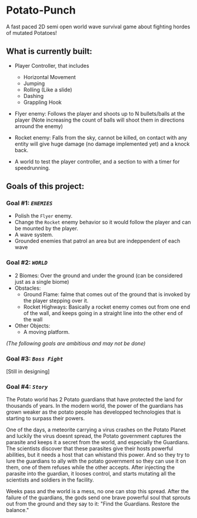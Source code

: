 # Potato-Punch
A fast paced 2D semi open world wave survival game about fighting hordes of mutated Potatoes!

## What is currently built:
- Player Controller, that includes
  - Horizontal Movement
  - Jumping
  - Rolling (Like a slide)
  - Dashing
  - Grappling Hook

- Flyer enemy: Follows the player and shoots up to N bullets/balls at the player (Note increasing the count of balls will shoot them in directions arround the enemy)

- Rocket enemy: Falls from the sky, cannot be killed, on contact with any entity will give huge damage (no damage implemented yet) and a knock back.

- A world to test the player controller, and a section to with a timer for speedrunning.

## Goals of this project:
### Goal #1: *`ENEMIES`*
- Polish the `Flyer` enemy.
- Change the `Rocket` enemy behavior so it would follow the player and can be mounted by the player.
- A wave system.
- Grounded enemies that patrol an area but are indeppendent of each wave

### Goal #2: *`WORLD`*
- 2 Biomes: Over the ground and under the ground (can be considered just as a single biome)
- Obstacles:
  - Ground Flame: falme that comes out of the ground that is invoked by the player stepping over it.
  - Rocket Highways: Basically a rocket enemy comes out from one end of the wall, and keeps going in a straight line into the other end of the wall
- Other Objects:
  - A moving platform.
  
*(The following goals are ambitious and may not be done)*
### Goal #3: *`Boss Fight`*
[Still in designing]

### Goal #4: *`Story`*
The Potato world has 2 Potato guardians that have protected the land for thousands of years. In the modern world, the power of the guardians has grown weaker as the potato people has developped technologies that is starting to surpass their powers.

One of the days, a meteorite carrying a virus crashes on the Potato Planet and luckily the virus doesnt spread, the Potato government captures the parasite and keeps it a secret from the world, and especially the Guardians. The scientists discover that these parasites give their hosts powerful abilities, but it needs a host that can whistand this power. And so they try to lure the guardians to ally with the potato government so they can use it on them, one of them refuses while the other accepts. After injecting the parasite into the guardian, it looses control, and starts mutating all the scientists and soldiers in the facility.

Weeks pass and the world is a mess, no one can stop this spread. After the failure of the guardians, the gods send one brave powerful soul that sprouts out from the ground and they say to it: "Find the Guardians. Restore the balance."
